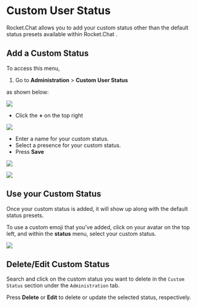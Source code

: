 # Custom User Status

Rocket.Chat allows you to add your custom status other than the default status presets available within Rocket.Chat .

## Add a Custom Status

To access this menu,&#x20;

1. Go to **Administration** > **Custom User Status**

as shown below:

![](<../../../.gitbook/assets/2021-11-20\_23-29-48 copy (1) (2) (1).png>)

* Click  the **+** on the top right

&#x20;

![](../../../.gitbook/assets/2021-11-22\_22-47-19.png)

* Enter a name for your custom status.
* Select a presence for your custom status.
* Press **Save**

![](../../../.gitbook/assets/2021-11-22\_22-48-44.png)

![](../../../.gitbook/assets/2021-11-22\_22-50-12.png)

## Use your Custom Status

Once your custom status is added, it will show up along with the default status presets.

To use a custom emoji that you've added, click on your avatar on the top left, and within the **status** menu, select your custom status.

![](<../../../.gitbook/assets/2021-12-26\_12-43-20 (1).png>)

## Delete/Edit Custom Status

Search and click on the custom status you want to delete in the `Custom Status` section under the `Administration` tab.

Press **Delete** or **Edit** to delete or update the selected status, respectively.
